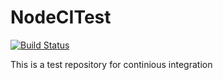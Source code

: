﻿# NodeCITest

[![Build Status](https://api.shippable.com/projects/54e48ba95ab6cc13528c7bd1/badge?branchName=master)](https://app.shippable.com/projects/54e48ba95ab6cc13528c7bd1/builds/latest)

This is a test repository for continious integration
